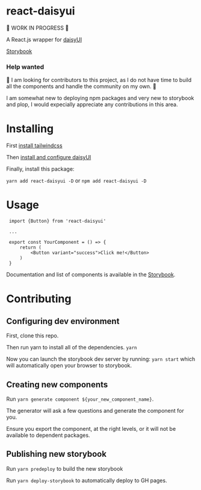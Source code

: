 # react-daisyui

🚧 WORK IN PROGRESS 🚧

A React.js wrapper for [daisyUI](https://github.com/saadeghi/daisyui)

[Storybook](https://christianblandford.github.io/react-daisyui)

### Help wanted

🚨 I am looking for contributors to this project, as I do not have time to build all the components and handle the community on my own. 🚨

I am somewhat new to deploying npm packages and very new to storybook and plop, I would expecially appreciate any contributions in this area.

# Installing

First [install tailwindcss](https://tailwindcss.com/docs/installation)

Then [install and configure daisyUI](https://daisyui.com/docs/install/)

Finally, install this package:

`yarn add react-daisyui -D` or `npm add react-daisyui -D`

# Usage

     import {Button} from 'react-daisyui'

     ...

     export const YourComponent = () => {
         return (
             <Button variant="success">Click me!</Button>
         )
     }

Documentation and list of components is available in the [Storybook](https://christianblandford.github.io/react-daisyui).

# Contributing

## Configuring dev environment

First, clone this repo.

Then run yarn to install all of the dependencies.
`yarn`

Now you can launch the storybook dev server by running:
`yarn start` which will automatically open your browser to storybook.

## Creating new components

Run `yarn generate component ${your_new_component_name}`.

The generator will ask a few questions and generate the component for you.

Ensure you export the component, at the right levels, or it will not be available to dependent packages.

## Publishing new storybook

Run `yarn predeploy` to build the new storybook

Run `yarn deploy-storybook` to automatically deploy to GH pages.

